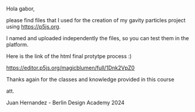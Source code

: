 Hola gabor, 

please find files that I used for the creation of my gavity particles project using https://p5js.org. 


I named and uploaded independently the files, so you can test them in the platform. 

Here is the link of the html final protytpe process :)

https://editor.p5js.org/magicblumen/full/1Dnk2VpZ0

Thanks again for the classes and knowledge provided in this course 

att. 

Juan Hernandez  - Berlin Design Academy 2024
